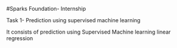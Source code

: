 #Sparks Foundation- Internship

Task 1- Prediction using supervised machine learning

It consists of prediction using Supervised Machine learning linear regression

